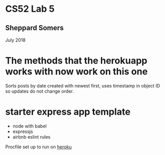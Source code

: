 # CS52 Lab 5
## Sheppard Somers
July 2018

# The methods that the herokuapp works with now work on this one

Sorts posts by date created with newest first, uses timestamp in object ID so updates do not change order. 

# starter express app template

* node with babel
* expressjs
* airbnb eslint rules

Procfile set up to run on [heroku](https://devcenter.heroku.com/articles/getting-started-with-nodejs#deploy-the-app)

